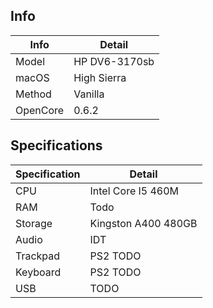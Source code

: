 ## Info

| Info          | Detail        |
| ------------- | ------------- |
| Model         | HP DV6-3170sb |
| macOS         | High Sierra   |
| Method        | Vanilla       |
| OpenCore      | 0.6.2         |


## Specifications
| Specification | Detail             |
| ------------- | ------------------ |
| CPU           | Intel Core I5 460M |
| RAM           | Todo               |
| Storage       | Kingston A400 480GB|
| Audio         | IDT |
| Trackpad | PS2 TODO |
| Keyboard | PS2 TODO |
| USB | TODO |
